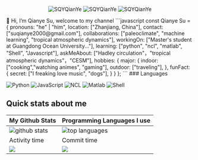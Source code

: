 <!--<p align="center"> <img src="#" /> </p>
<p align="center"> <img src="#" /> </p>-->
<p align="center"> <img src="https://komarev.com/ghpvc/?username=SQYQianYe&logoColor=white&color=FFDE59" alt="SQYQianYe" /> <img
src="https://img.shields.io/github/followers/SQYQianYe?style=social" alt="SQYQianYe" /> <img
src="https://img.shields.io/github/last-commit/SQYQianYe/SQYQianYe" alt="SQYQianYe
" />  </p>
👋 Hi, I’m Qianye Su, welcome to my channel
```javascript
const Qianye Su = {
    pronouns: "he" | "him",
    location: ["Zhanjiang, China"],
    contact: ["suqianye2000@gmail.com"],
    collaborations: ["paleoclimate", "machine learning", "tropical atmospheric dynamics"],
    workingOn: ["Master's student at Guangdong Ocean University..."],
    learning: ["python", "ncl", "matlab", "Shell", "Javascript"],
    askMeAbout: ["Hadley circulation"，"tropical atmospheric dynamics"，"CESM"],
    hobbies: {
        major: {
            indoor: ["cooking","watching animes", "gaming"],
	    outdoor: ["traveling"],
        },
        funFact: {
            secret: ["I freaking love music", "dogs"],
        }        
    }
};
```
### Languages

![Python](https://img.shields.io/badge/-Python-000?&logo=Python)
![JavaScript](https://img.shields.io/badge/-JavaScript-000?&logo=JavaScript)
![NCL](https://img.shields.io/badge/NCL-green?&logo=NCL)
![Matlab](https://img.shields.io/badge/matlab-orange?&logo=Matlab)
![Shell](https://img.shields.io/badge/-Shell-blue?logo=Shell)

## Quick stats about me

| My Github Stats | Programming Languages I use |
| --- | --- |
| ![ github stats](https://github-readme-stats.vercel.app/api?username=SQYQianYe&show_icons=true&title_color=0099ff&icon_color=0099ff&text_color=333333&bg_color=ffffff&count_private=true) | ![ top languages](https://github-readme-stats.vercel.app/api/top-langs/?username=SQYQianYe&show_icons=true&title_color=0099ff&icon_color=0099ff&text_color=333333&bg_color=ffffff&count_private=true&layout=compact) |
| Activity time | Commit time |
| ![](https://github-profile-summary-cards.vercel.app/api/cards/profile-details?username=SQYQianYe&theme=github)  | ![](https://github-profile-summary-cards.vercel.app/api/cards/productive-time?username=SQYQianYe&theme=github) |






<!--
**SQYQianYe/SQYQianYe** is a ✨ _special_ ✨ repository because its `README.md` (this file) appears on your GitHub profile.
#### 💬 Ask me about anything related to atmosphere science.
#### ⚡ I'm happy to answer any questions about the Hadley Circulation.
Here are some ideas to get you started:
## 👋 Hi, I’m Qianye Su, currently a Master's student at Guangdong Ocean University.
#### 🔭 I’m interested in Hadley Circulation
#### 🌱 I’m currently learning advanced data analysis techniques and exploring their applications in atmospheric science and ocean-atmosphere interactions.
#### 👯 I’m currently studying the Community Earth System Model (CESM).
#### 🤔 I’m looking to collaborate on projects involving tropical atmospheric dynamics, machine learning, paleoclimate.
#### 📫 How to reach me: suqianye2000@gmail.com
#### 😄 Pronouns: He/Him
#### 💬 I'm happy to answer any questions about the Hadley Circulation.

![Shell](https://img.shields.io/badge/-Spring-000?&logo=Shell)
-->
